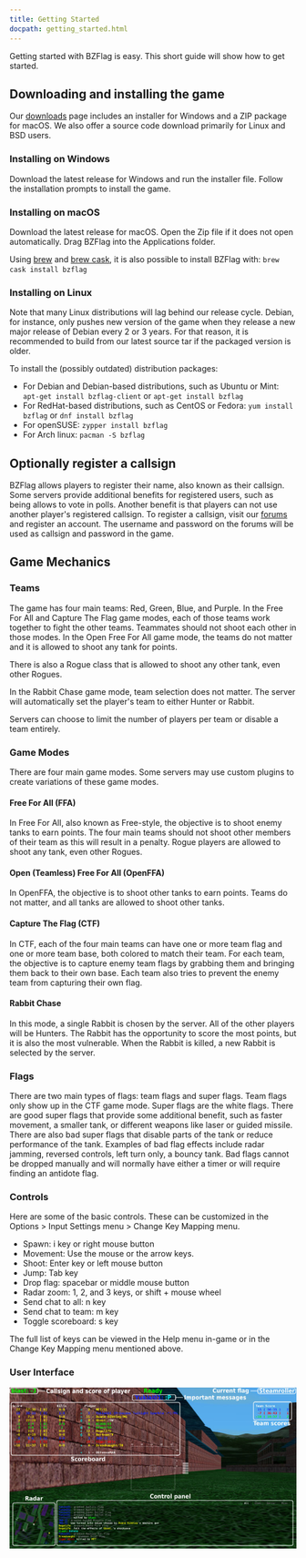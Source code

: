 ```yaml
---
title: Getting Started
docpath: getting_started.html
---
```


Getting started with BZFlag is easy. This short guide will show how to get started.

## Downloading and installing the game

Our [downloads](/downloads) page includes an installer for Windows and a ZIP package for macOS. We also offer a source code download primarily for Linux and BSD users.

### Installing on Windows

Download the latest release for Windows and run the installer file. Follow the installation prompts to install the game.

### Installing on macOS

Download the latest release for macOS. Open the Zip file if it does not open automatically. Drag BZFlag into the Applications folder.

Using [brew](https://brew.sh/) and [brew cask](https://caskroom.github.io/), it is also possible to install BZFlag with: `brew cask install bzflag`

### Installing on Linux

Note that many Linux distributions will lag behind our release cycle. Debian, for instance, only pushes new version of the game when they release a new major release of Debian every 2 or 3 years. For that reason, it is recommended to build from our latest source tar if the packaged version is older.

To install the (possibly outdated) distribution packages:
- For Debian and Debian-based distributions, such as Ubuntu or Mint: `apt-get install bzflag-client` or `apt-get install bzflag`
- For RedHat-based distributions, such as CentOS or Fedora: `yum install bzflag` or `dnf install bzflag`
- For openSUSE: `zypper install bzflag`
- For Arch linux: `pacman -S bzflag`

## Optionally register a callsign

BZFlag allows players to register their name, also known as their callsign. Some servers provide additional benefits for registered users, such as being allows to vote in polls. Another benefit is that players can not use another player's registered callsign. To register a callsign, visit our [forums](https://forums.bzflag.org) and register an account. The username and password on the forums will be used as callsign and password in the game.

## Game Mechanics

### Teams

The game has four main teams: Red, Green, Blue, and Purple. In the Free For All and Capture The Flag game modes, each of those teams work together to fight the other teams. Teammates should not shoot each other in those modes. In the Open Free For All game mode, the teams do not matter and it is allowed to shoot any tank for points.

There is also a Rogue class that is allowed to shoot any other tank, even other Rogues.

In the Rabbit Chase game mode, team selection does not matter.  The server will automatically set the player's team to either Hunter or Rabbit.

Servers can choose to limit the number of players per team or disable a team entirely.

### Game Modes

There are four main game modes. Some servers may use custom plugins to create variations of these game modes.

#### Free For All (FFA)

In Free For All, also known as Free-style, the objective is to shoot enemy tanks to earn points. The four main teams should not shoot other members of their team as this will result in a penalty. Rogue players are allowed to shoot any tank, even other Rogues. 

#### Open (Teamless) Free For All (OpenFFA)

In OpenFFA, the objective is to shoot other tanks to earn points. Teams do not matter, and all tanks are allowed to shoot other tanks.

#### Capture The Flag (CTF)

In CTF, each of the four main teams can have one or more team flag and one or more team base, both colored to match their team. For each team, the objective is to capture enemy team flags by grabbing them and bringing them back to their own base. Each team also tries to prevent the enemy team from capturing their own flag. 

#### Rabbit Chase

In this mode, a single Rabbit is chosen by the server. All of the other players will be Hunters. The Rabbit has the opportunity to score the most points, but it is also the most vulnerable. When the Rabbit is killed, a new Rabbit is selected by the server.

### Flags

There are two main types of flags: team flags and super flags. Team flags only show up in the CTF game mode. Super flags are the white flags. There are good super flags that provide some additional benefit, such as faster movement, a smaller tank, or different weapons like laser or guided missile. There are also bad super flags that disable parts of the tank or reduce performance of the tank. Examples of bad flag effects include radar jamming, reversed controls, left turn only, a bouncy tank. Bad flags cannot be dropped manually and will normally have either a timer or will require finding an antidote flag.

### Controls

Here are some of the basic controls. These can be customized in the Options > Input Settings menu > Change Key Mapping menu.

- Spawn: i key or right mouse button
- Movement: Use the mouse or the arrow keys.
- Shoot: Enter key or left mouse button
- Jump: Tab key
- Drop flag: spacebar or middle mouse button
- Radar zoom: 1, 2, and 3 keys, or shift + mouse wheel
- Send chat to all: n key
- Send chat to team: m key
- Toggle scoreboard: s key

The full list of keys can be viewed in the Help menu in-game or in the Change Key Mapping menu mentioned above.

### User Interface

[![User Interface Layout](/images/documentation/user_interface_layout_small.jpg)](/images/documentation/user_interface_layout.jpg)
